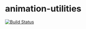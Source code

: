 # animation-utilities

[![Build Status](http://jenkins.jibo.com/buildStatus/icon?job=animation-utilities)](http://jenkins.jibo.com/job/animation-utilities/)

